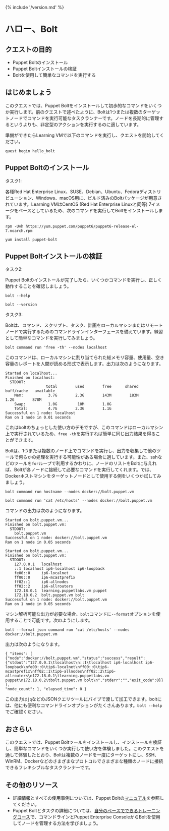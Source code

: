 {% include '/version.md' %}

# ハロー、Bolt

## クエストの目的

- Puppet Boltのインストール
- Puppet Boltインストールの検証
- Boltを使用して簡単なコマンドを実行する

## はじめましょう

このクエストでは、Puppet Boltをインストールして初歩的なコマンドをいくつか実行します。前のクエストで述べたように、Boltは1つまたは複数のターゲットノードでコマンドを実行可能なタスクランナーです。ノードを長期的に管理するというよりも、非定型のアクションを実行するのに適しています。

準備ができたらLearning VMで以下のコマンドを実行し、クエストを開始してください。

    quest begin hello_bolt

## Puppet Boltのインストール

<div class = "lvm-task-number"><p>タスク1:</p></div>

各種Red Hat Enterprise Linux、SUSE、Debian、Ubuntu、Fedoraディストリビューション、Windows、macOS用に、ビルド済みのBoltパッケージが用意されています。Learning VMはCentOS (Red Hat Enterprise Linuxと同等) 7イメージをベースとしているため、次のコマンドを実行してBoltをインストールします。

    rpm -Uvh https://yum.puppet.com/puppet6/puppet6-release-el-7.noarch.rpm

    yum install puppet-bolt

## Puppet Boltインストールの検証

<div class = "lvm-task-number"><p>タスク2:</p></div>

Puppet Boltのインストールが完了したら、いくつかコマンドを実行し、正しく動作することを確認しましょう。

    bolt --help

    bolt --version

<div class = "lvm-task-number"><p>タスク3:</p></div>

Boltは、コマンド、スクリプト、タスク、計画をローカルマシンまたはリモートノードで実行するためのコマンドラインインターフェースを備えています。練習として簡単なコマンドを実行してみましょう。

    bolt command run 'free -th' --nodes localhost

このコマンドは、ローカルマシンに割り当てられた総メモリ容量、使用量、空き容量のレポートを人間が読める形式で表示します。出力は次のようになります。

```
Started on localhost...
Finished on localhost:
  STDOUT:
                  total        used        free      shared  buff/cache   available
    Mem:           3.7G        2.3G        143M        183M        1.2G        878M
    Swap:          1.0G         10M        1.0G
    Total:         4.7G        2.3G        1.1G
Successful on 1 node: localhost
Ran on 1 node in 0.01 seconds
```

これはboltのちょっとした使い方のデモですが、このコマンドはローカルマシン上で実行されているため、`free -th`を実行すれば簡単に同じ出力結果を得ることができます。

Boltは、1つまたは複数のノード上でコマンドを実行し、出力を収集して他のツールで何らかの処理を実行する可能性がある場合に適しています。また、sshなどのツールを`for`ループで利用するかわりに、ノードのリストをBoltに与えれば、Boltが各ノードに接続して必要なコマンドを実行してくれます。では、Dockerホストマシンをターゲットノードとして使用する例をいくつか試してみましょう。

    bolt command run hostname --nodes docker://bolt.puppet.vm

    bolt command run 'cat /etc/hosts' --nodes docker://bolt.puppet.vm

コマンドの出力は次のようになります。

```
Started on bolt.puppet.vm...
Finished on bolt.puppet.vm:
  STDOUT:
    bolt.puppet.vm
Successful on 1 node: docker://bolt.puppet.vm
Ran on 1 node in 0.05 seconds
```

```
Started on bolt.puppet.vm...
Finished on bolt.puppet.vm:
  STDOUT:
    127.0.0.1   localhost
    ::1 localhost ip6-localhost ip6-loopback
    fe00::0     ip6-localnet
    ff00::0     ip6-mcastprefix
    ff02::1     ip6-allnodes
    ff02::2     ip6-allrouters
    172.18.0.1  learning.puppetlabs.vm puppet
    172.18.0.2  bolt.puppet.vm bolt
Successful on 1 node: docker://bolt.puppet.vm
Ran on 1 node in 0.05 seconds
```

マシン解析可能な出力が必要な場合、`bolt`コマンドに`--format`オプションを使用することで可能です。次のようにします。

    bolt --format json command run 'cat /etc/hosts' --nodes docker://bolt.puppet.vm

出力は次のようになります。

```
{ "items": [
{"node":"docker://bolt.puppet.vm","status":"success","result":{"stdout":"127.0.0.1\tlocalhost\n::1\tlocalhost ip6-localhost ip6-loopback\nfe00::0\tip6-localnet\nff00::0\tip6-mcastprefix\nff02::1\tip6-allnodes\nff02::2\tip6-allrouters\n172.18.0.1\tlearning.puppetlabs.vm puppet\n172.18.0.2\tbolt.puppet.vm bolt\n","stderr":"","exit_code":0}}
],
"node_count": 1, "elapsed_time": 0 }
```

この出力は`jq`などのJSONクエリツールにパイプで渡して加工できます。boltには、他にも便利なコマンドラインオプションがたくさんあります。`bolt --help`でご確認ください。

## おさらい

このクエストでは、Puppet Boltツールをインストールし、インストールを検証し、簡単なコマンドをいくつか実行して使い方を体験しました。このクエストを通して体験したとおり、Boltは複数のノードを一度にターゲットにし、SSH、WinRM、Dockerなどのさまざまなプロトコルでさまざまな種類のノードに接続できるフレキシブルなタスクランナーです。

## その他のリソース

* 詳細情報とすべての使用事例については、Puppet Boltの[マニュアル](https://puppet.com/docs/bolt/latest/bolt.html)を参照してください。
* Puppet Boltとタスクの詳細については、[自分のペースでできるトレーニングコース](https://learn.puppet.com/course/puppet-orchestration-bolt-and-tasks)で、コマンドラインとPuppet Enterprise ConsoleからBoltを使用してノードを管理する方法を学びましょう。
